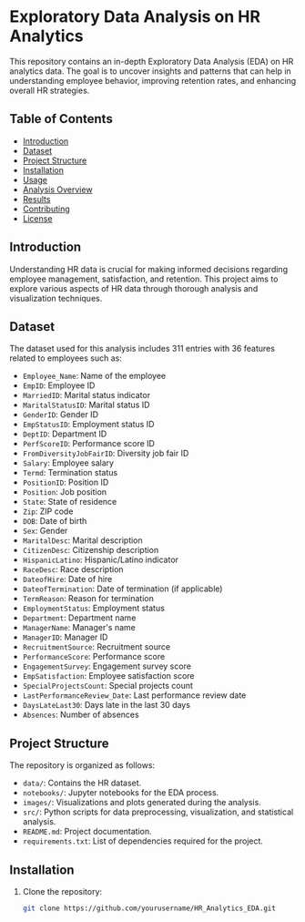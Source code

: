 # Exploratory Data Analysis on HR Analytics

This repository contains an in-depth Exploratory Data Analysis (EDA) on HR analytics data. The goal is to uncover insights and patterns that can help in understanding employee behavior, improving retention rates, and enhancing overall HR strategies.

## Table of Contents

- [Introduction](#introduction)
- [Dataset](#dataset)
- [Project Structure](#project-structure)
- [Installation](#installation)
- [Usage](#usage)
- [Analysis Overview](#analysis-overview)
- [Results](#results)
- [Contributing](#contributing)
- [License](#license)

## Introduction

Understanding HR data is crucial for making informed decisions regarding employee management, satisfaction, and retention. This project aims to explore various aspects of HR data through thorough analysis and visualization techniques.

## Dataset

The dataset used for this analysis includes 311 entries with 36 features related to employees such as:

- `Employee_Name`: Name of the employee
- `EmpID`: Employee ID
- `MarriedID`: Marital status indicator
- `MaritalStatusID`: Marital status ID
- `GenderID`: Gender ID
- `EmpStatusID`: Employment status ID
- `DeptID`: Department ID
- `PerfScoreID`: Performance score ID
- `FromDiversityJobFairID`: Diversity job fair ID
- `Salary`: Employee salary
- `Termd`: Termination status
- `PositionID`: Position ID
- `Position`: Job position
- `State`: State of residence
- `Zip`: ZIP code
- `DOB`: Date of birth
- `Sex`: Gender
- `MaritalDesc`: Marital description
- `CitizenDesc`: Citizenship description
- `HispanicLatino`: Hispanic/Latino indicator
- `RaceDesc`: Race description
- `DateofHire`: Date of hire
- `DateofTermination`: Date of termination (if applicable)
- `TermReason`: Reason for termination
- `EmploymentStatus`: Employment status
- `Department`: Department name
- `ManagerName`: Manager's name
- `ManagerID`: Manager ID
- `RecruitmentSource`: Recruitment source
- `PerformanceScore`: Performance score
- `EngagementSurvey`: Engagement survey score
- `EmpSatisfaction`: Employee satisfaction score
- `SpecialProjectsCount`: Special projects count
- `LastPerformanceReview_Date`: Last performance review date
- `DaysLateLast30`: Days late in the last 30 days
- `Absences`: Number of absences

## Project Structure

The repository is organized as follows:

- `data/`: Contains the HR dataset.
- `notebooks/`: Jupyter notebooks for the EDA process.
- `images/`: Visualizations and plots generated during the analysis.
- `src/`: Python scripts for data preprocessing, visualization, and statistical analysis.
- `README.md`: Project documentation.
- `requirements.txt`: List of dependencies required for the project.

## Installation

1. Clone the repository:

   ```bash
   git clone https://github.com/yourusername/HR_Analytics_EDA.git



   

